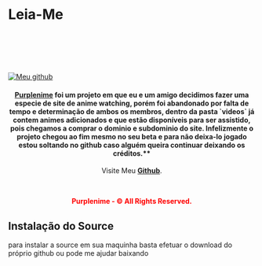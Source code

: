 # Leia-Me

<a href="https://github.com/maliqto/PurpleNime/"><img src="https://1.bp.blogspot.com/-XItMlryWF7A/XtbMJvMmchI/AAAAAAAAKPU/1p31xuKTLvUe4pyAYLDhDbkFqW4CEK7bwCNcBGAsYHQ/s1600/tumblr_inline_pilzeiTIKA1si9hkg_500.png" alt="Meu github"></a>

<h4 style="text-align:center;"><strong><a href="https://purplenime.net.br/">Purplenime</a></strong> foi um projeto em que eu e um amigo decidimos fazer uma especie de site de anime watching, porém foi abandonado por falta de tempo e determinação de ambos os membros, dentro da pasta `videos` já contem animes adicionados e que estão disponíveis para ser assistido, pois chegamos a comprar o dominio e subdominio do site. Infelizmente o projeto chegou ao fim mesmo no seu beta e para não deixa-lo jogado estou soltando no github caso alguém queira continuar deixando os créditos.**</h4>
<p style="text-align:center;">Visite Meu <strong><a href="https://github.com/maliqto/">Github</a></strong>.</p>
<br>
<p style="text-align:center; color:red;"><strong>Purplenime - © All Rights Reserved.</strong>
<style>
img {
  margin: 0 auto;
  display: block;
  margin-top: 20%;
}
</style>

## Instalação do Source

para instalar a source em sua maquinha basta efetuar o download do próprio github ou pode me ajudar baixando 



